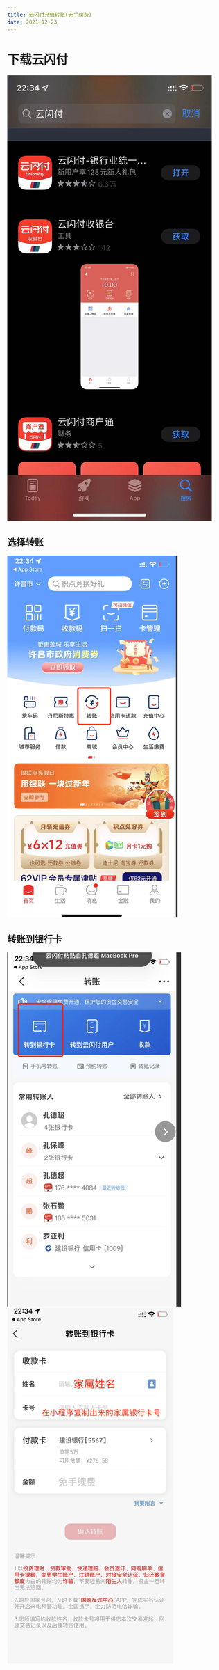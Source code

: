 ```yaml
---
title: 云闪付充值转账(无手续费)
date: 2021-12-23
---
```


# 下载云闪付
![img_10.png](./img_10.png)
## 选择转账
![img_11.png](./img_11.png)
## 转账到银行卡
![img_12.png](./img_12.png)
![img_13.png](./img_13.png)
